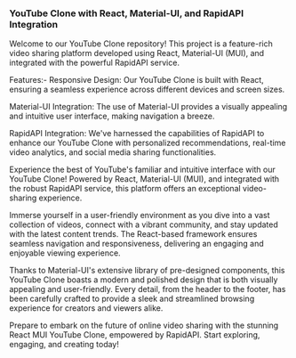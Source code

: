 ### YouTube Clone with React, Material-UI, and RapidAPI Integration


Welcome to our YouTube Clone repository! This project is a feature-rich video sharing platform developed using React, Material-UI (MUI), and integrated with the powerful RapidAPI service.

Features:-
Responsive Design: Our YouTube Clone is built with React, ensuring a seamless experience across different devices and screen sizes.

Material-UI Integration: The use of Material-UI provides a visually appealing and intuitive user interface, making navigation a breeze.

RapidAPI Integration: We've harnessed the capabilities of RapidAPI to enhance our YouTube Clone with personalized recommendations, real-time video analytics, and social media sharing functionalities.

Experience the best of YouTube's familiar and intuitive interface with our YouTube Clone! Powered by React, Material-UI (MUI), and integrated with the robust RapidAPI service, this platform offers an exceptional video-sharing experience.

Immerse yourself in a user-friendly environment as you dive into a vast collection of videos, connect with a vibrant community, and stay updated with the latest content trends. The React-based framework ensures seamless navigation and responsiveness, delivering an engaging and enjoyable viewing experience.

Thanks to Material-UI's extensive library of pre-designed components, this YouTube Clone boasts a modern and polished design that is both visually appealing and user-friendly. Every detail, from the header to the footer, has been carefully crafted to provide a sleek and streamlined browsing experience for creators and viewers alike.

Prepare to embark on the future of online video sharing with the stunning React MUI YouTube Clone, empowered by RapidAPI. Start exploring, engaging, and creating today!


